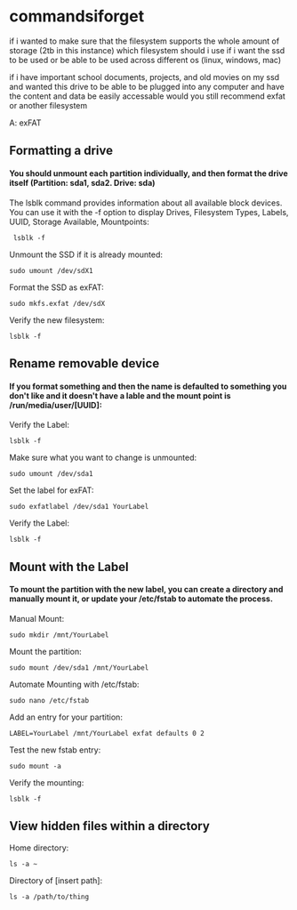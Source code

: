 # commandsiforget

if i wanted to make sure that the filesystem supports the whole amount of storage (2tb in this instance) which filesystem should i use  if i want the ssd to be used or be able to be used across different os (linux, windows, mac)

if i have important school documents, projects, and old movies on my ssd and wanted this drive to be able to be plugged into any computer and have the content and data be easily accessable would you still recommend exfat or another filesystem

A: exFAT

## Formatting a drive

#### You should unmount each partition individually, and then format the drive itself (Partition: sda1, sda2. Drive: sda)

The lsblk command provides information about all available block devices. You can use it with the -f option to display Drives, Filesystem Types, Labels, UUID, Storage Available, Mountpoints:
```
 lsblk -f
```

Unmount the SSD if it is already mounted:
```
sudo umount /dev/sdX1
```

Format the SSD as exFAT:
```
sudo mkfs.exfat /dev/sdX
```

Verify the new filesystem:
```
lsblk -f
```

## Rename removable device

#### If you format something and then the name is defaulted to something you don't like and it doesn't have a lable and the mount point is /run/media/user/[UUID]:

Verify the Label:
```
lsblk -f
```

Make sure  what you want to change is unmounted:
```
sudo umount /dev/sda1
```

Set the label for exFAT:
```
sudo exfatlabel /dev/sda1 YourLabel
```

Verify the Label:
```
lsblk -f
```

## Mount with the Label

#### To mount the partition with the new label, you can create a directory and manually mount it, or update your /etc/fstab to automate the process.

Manual Mount:
```
sudo mkdir /mnt/YourLabel
```

Mount the partition:
```
sudo mount /dev/sda1 /mnt/YourLabel
```

Automate Mounting with /etc/fstab:
```
sudo nano /etc/fstab
```

Add an entry for your partition:
```
LABEL=YourLabel /mnt/YourLabel exfat defaults 0 2
```

Test the new fstab entry:
```
sudo mount -a
```

Verify the mounting:
```
lsblk -f
```

## View hidden files within a directory

Home directory:

```
ls -a ~
```

Directory of [insert path]:
```
ls -a /path/to/thing
```































